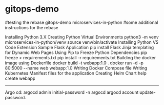 # gitops-demo
#testing the rebase
gitops-demo
microservices-in-python
#some additional instructions for the rebase

Installing Python 3.X
Creating Python Virtual Environments python3 -m venv microservices-in-python/venv source venv/bin/activate
Installing Python VS Code Extension
Sample Flask Application pip install Flask
Jinja templating for Dynamic Web Pages
Using Pip to Freeze Python Dependencies pip freeze > requirements.txt pip install -r requirements.txt
Building the docker image using Dockerfile docker build -t webapp:1.0 . docker run -d -p 80:5000 --name web webapp:1.0
Writing Docker Compose file
Writing Kubernetes Manifest files for the application
Creating Helm Chart help create webapp



----
Argo cd:
argocd admin initial-password -n argocd
argocd account update-password.
